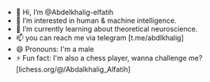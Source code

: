 - 👋 Hi, I’m @Abdelkhalig-elfatih
- 👀 I’m interested in human & machine intelligence.
- 🌱 I’m currently learning about theoretical neuroscience.
- 📫 you can reach me via telegram [t.me/abdlkhalig]
- 😄 Pronouns: I'm a male
- ⚡ Fun fact: I'm also a chess player, wanna challenge me? [lichess.org/@/Abdalkhalig_Alfatih]

<!---
Abdelkhalig-elfatih/Abdelkhalig-elfatih is a ✨ special ✨ repository because its `README.md` (this file) appears on your GitHub profile.
You can click the Preview link to take a look at your changes.
--->
